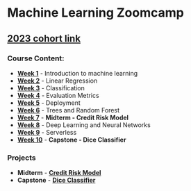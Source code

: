 # Machine Learning Zoomcamp
## [2023 cohort link](https://github.com/DataTalksClub/machine-learning-zoomcamp/tree/master/cohorts/2023)
### Course Content:
* **[Week 1](https://github.com/TylerJSimpson/machine_learning_zoomcamp/tree/main/w1_intro)** - Introduction to machine learning
* **[Week 2](https://github.com/TylerJSimpson/machine_learning_zoomcamp/tree/main/w2_regression)** - Linear Regression
* **[Week 3](https://github.com/TylerJSimpson/machine_learning_zoomcamp/tree/main/w3_classification)** - Classification
* **[Week 4](https://github.com/TylerJSimpson/machine_learning_zoomcamp/tree/main/w4_evaluation)** - Evaluation Metrics
* **[Week 5](https://github.com/TylerJSimpson/machine_learning_zoomcamp/tree/main/w5_deployment)** - Deployment
* **[Week 6](https://github.com/TylerJSimpson/machine_learning_zoomcamp/tree/main/w6_trees)** - Trees and Random Forest
* **[Week 7](https://github.com/TylerJSimpson/machine_learning_zoomcamp/tree/main/midterm)** - **Midterm - Credit Risk Model**
* **[Week 8](https://github.com/TylerJSimpson/machine_learning_zoomcamp/tree/main/w8_deep_learning)** - Deep Learning and Neural Networks
* **[Week 9](https://github.com/TylerJSimpson/machine_learning_zoomcamp/tree/main/w9_serverless)** - Serverless
* **[Week 10](https://github.com/TylerJSimpson/machine_learning_zoomcamp/tree/main/capstone_1)** - **Capstone - Dice Classifier**

### Projects
* **Midterm** - **[Credit Risk Model](https://github.com/TylerJSimpson/machine_learning_zoomcamp/tree/main/midterm)**
* **Capstone** - **[Dice Classifier](https://github.com/TylerJSimpson/machine_learning_zoomcamp/tree/main/capstone_1)**
